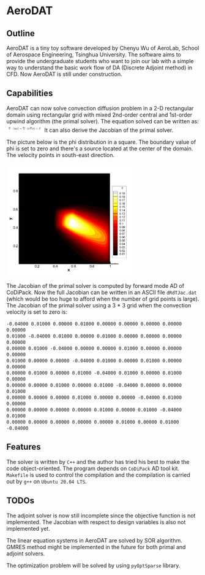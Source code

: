 # AeroDAT

## Outline

AeroDAT is a tiny toy software developed by Chenyu Wu of AeroLab, School of Aerospace Engineering, Tsinghua University. The software aims to provide the undergraduate students who want to join our lab with a simple way to understand the basic work flow of DA (Discrete Adjoint method) in CFD. Now AeroDAT is still under construction.

## Capabilities

AeroDAT can now solve convection diffusion problem in a 2-D rectangular domain using rectangular grid with mixed 2nd-order central and 1st-order upwind algorithm (the primal solver). The equation solved can be written as:
<img src="./Eq.png" style="zoom:33%;" />
It can also derive the Jacobian of the primal solver. 

The picture below is the phi distribution in a square. The boundary value of phi is set to zero and there's a source located at the center of the domain. The velocity points in south-east direction.

<img src="./RecSource.jpg" style="zoom:33%;" />

The Jacobian of the primal solver is computed by forward mode AD of CoDiPack. Now the full Jacobian can be written in an ASCII file `dRdTJac.dat` (which would be too huge to afford when the number of grid points is large). The Jacobian of the primal solver using a 3 * 3 grid when the convection velocity is set to zero is:

```
-0.04000 0.01000 0.00000 0.01000 0.00000 0.00000 0.00000 0.00000 0.00000 
0.01000 -0.04000 0.01000 0.00000 0.01000 0.00000 0.00000 0.00000 0.00000 
0.00000 0.01000 -0.04000 0.00000 0.00000 0.01000 0.00000 0.00000 0.00000 
0.01000 0.00000 0.00000 -0.04000 0.01000 0.00000 0.01000 0.00000 0.00000 
0.00000 0.01000 0.00000 0.01000 -0.04000 0.01000 0.00000 0.01000 0.00000 
0.00000 0.00000 0.01000 0.00000 0.01000 -0.04000 0.00000 0.00000 0.01000 
0.00000 0.00000 0.00000 0.01000 0.00000 0.00000 -0.04000 0.01000 0.00000 
0.00000 0.00000 0.00000 0.00000 0.01000 0.00000 0.01000 -0.04000 0.01000 
0.00000 0.00000 0.00000 0.00000 0.00000 0.01000 0.00000 0.01000 -0.04000 
```

## Features

The solver is written by `C++` and the author has tried his best to make the code object-oriented. The program depends on `CoDiPack` AD tool kit. `Makefile` is used to control the compilation and the compilation is carried out by `g++` on `Ubuntu 20.04 LTS`. 

## TODOs

The adjoint solver is now still incomplete since the objective function is not implemented. The Jacobian with respect to design variables is also not implemented yet. 

The linear equation systems in AeroDAT are solved by SOR algorithm. GMRES method might be implemented in the future for both primal and adjoint solvers.

The optimization problem will be solved by using `pyOptSparse` library.

